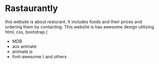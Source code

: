 # Rastaurantly
this website is about resturant. It includes foods and their prices and ordering them by contacting. This website is has awesome design utilizing html, css, bootstrap (
* MDB
* aos animate 
* animate js 
* font-awesome
)  and others
